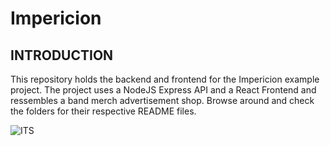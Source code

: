 # Impericion

## INTRODUCTION

This repository holds the backend and frontend for the Impericion example project.
The project uses a NodeJS Express API and a React Frontend and ressembles a band merch advertisement shop.
Browse around and check the folders for their respective README files.

![ITS](https://github.com/user-attachments/assets/9a8ae1e7-c474-4272-a29c-469232b1bad7)
